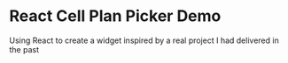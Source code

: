 # React Cell Plan Picker Demo

Using React to create a widget inspired by a real project I had delivered in the past
